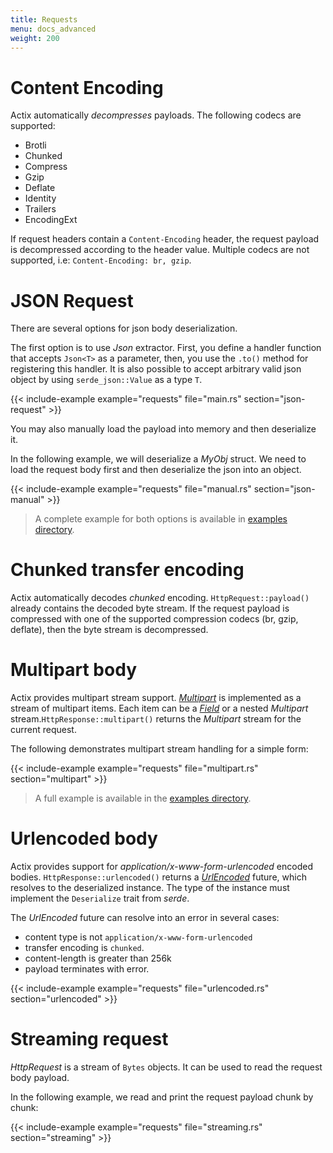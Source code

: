 ```yaml
---
title: Requests
menu: docs_advanced
weight: 200
---
```


# Content Encoding

Actix automatically *decompresses* payloads. The following codecs are supported:

* Brotli
* Chunked
* Compress
* Gzip
* Deflate
* Identity
* Trailers
* EncodingExt

If request headers contain a `Content-Encoding` header, the request payload is decompressed
according to the header value. Multiple codecs are not supported, i.e: `Content-Encoding: br, gzip`.

# JSON Request

There are several options for json body deserialization.

The first option is to use *Json* extractor. First, you define a handler function
that accepts `Json<T>` as a parameter, then, you use the `.to()` method for registering
this handler. It is also possible to accept arbitrary valid json object by
using `serde_json::Value` as a type `T`.

{{< include-example example="requests" file="main.rs" section="json-request" >}}

You may also manually load the payload into memory and then deserialize it.

In the following example, we will deserialize a *MyObj* struct. We need to load the request
body first and then deserialize the json into an object.

{{< include-example example="requests" file="manual.rs" section="json-manual" >}}

> A complete example for both options is available in [examples directory][examples].

# Chunked transfer encoding

Actix automatically decodes *chunked* encoding. `HttpRequest::payload()` already contains
the decoded byte stream. If the request payload is compressed with one of the supported
compression codecs (br, gzip, deflate), then the byte stream is decompressed.

# Multipart body

Actix provides multipart stream support.
[*Multipart*][multipartstruct] is implemented as a stream of multipart items. Each item
can be a [*Field*][fieldstruct] or a nested *Multipart* stream.`HttpResponse::multipart()`
returns the *Multipart* stream for the current request.

The following demonstrates multipart stream handling for a simple form:

{{< include-example example="requests" file="multipart.rs" section="multipart" >}}

> A full example is available in the [examples directory][multipartexample].

# Urlencoded body

Actix provides support for *application/x-www-form-urlencoded* encoded bodies.
`HttpResponse::urlencoded()` returns a [*UrlEncoded*][urlencoder] future, which resolves
to the deserialized instance. The type of the instance must implement the `Deserialize`
trait from *serde*.

The *UrlEncoded* future can resolve into an error in several cases:

* content type is not `application/x-www-form-urlencoded`
* transfer encoding is `chunked`.
* content-length is greater than 256k
* payload terminates with error.

{{< include-example example="requests" file="urlencoded.rs" section="urlencoded" >}}

# Streaming request

*HttpRequest* is a stream of `Bytes` objects. It can be used to read the request
body payload.

In the following example, we read and print the request payload chunk by chunk:

{{< include-example example="requests" file="streaming.rs" section="streaming" >}}

[examples]: https://github.com/actix/examples/tree/master/json/
[multipartstruct]: ../../actix-web/actix_web/multipart/struct.Multipart.html
[fieldstruct]: ../../actix-web/actix_web/multipart/struct.Field.html
[multipartexample]: https://github.com/actix/examples/tree/master/multipart/
[urlencoder]: ../../actix-web/actix_web/dev/struct.UrlEncoded.html
